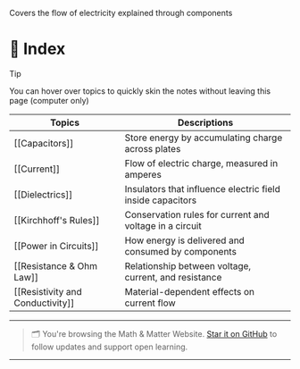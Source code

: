 Covers the flow of electricity explained through components

# 🧭  Index

>[!tip]
You can hover over topics to quickly skin the notes without leaving this page (computer only)

| Topics                           | Descriptions                                               |
| -------------------------------- | ---------------------------------------------------------- |
| [[Capacitors]]                   | Store energy by accumulating charge across plates          |
| [[Current]]                      | Flow of electric charge, measured in amperes               |
| [[Dielectrics]]                  | Insulators that influence electric field inside capacitors |
| [[Kirchhoff's Rules]]            | Conservation rules for current and voltage in a circuit    |
| [[Power in Circuits]]            | How energy is delivered and consumed by components         |
| [[Resistance & Ohm Law]]         | Relationship between voltage, current, and resistance      |
| [[Resistivity and Conductivity]] | Material-dependent effects on current flow                 |


---

> 🗂️ You're browsing the Math & Matter Website. [Star it on GitHub](https://github.com/rajeevphysics/Obsidan-Thinkbook) to follow updates and support open learning.

---
